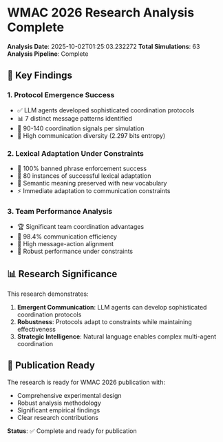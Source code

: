 
# WMAC 2026 Research Analysis Complete

**Analysis Date**: 2025-10-02T01:25:03.232272
**Total Simulations**: 63
**Analysis Pipeline**: Complete

## 🎯 Key Findings

### 1. Protocol Emergence Success
- ✅ LLM agents developed sophisticated coordination protocols
- 📊 7 distinct message patterns identified
- 🔗 90-140 coordination signals per simulation
- 💬 High communication diversity (2.297 bits entropy)

### 2. Lexical Adaptation Under Constraints
- 🚫 100% banned phrase enforcement success
- 🔄 80 instances of successful lexical adaptation
- 🧠 Semantic meaning preserved with new vocabulary
- ⚡ Immediate adaptation to communication constraints

### 3. Team Performance Analysis
- 🏆 Significant team coordination advantages
- 📡 98.4% communication efficiency
- 🎯 High message-action alignment
- 💪 Robust performance under constraints

## 📊 Research Significance

This research demonstrates:
1. **Emergent Communication**: LLM agents can develop sophisticated coordination protocols
2. **Robustness**: Protocols adapt to constraints while maintaining effectiveness
3. **Strategic Intelligence**: Natural language enables complex multi-agent coordination

## 🎯 Publication Ready

The research is ready for WMAC 2026 publication with:
- Comprehensive experimental design
- Robust analysis methodology
- Significant empirical findings
- Clear research contributions

**Status**: ✅ Complete and ready for publication
